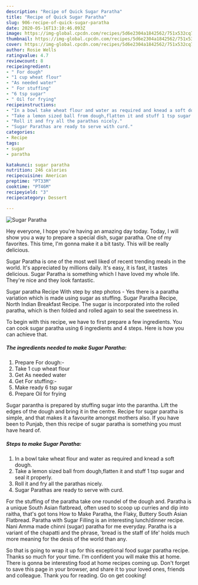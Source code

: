 ```yaml
---
description: "Recipe of Quick Sugar Paratha"
title: "Recipe of Quick Sugar Paratha"
slug: 906-recipe-of-quick-sugar-paratha
date: 2020-05-16T13:10:46.093Z
image: https://img-global.cpcdn.com/recipes/5d6e2304a1842562/751x532cq70/sugar-paratha-recipe-main-photo.jpg
thumbnail: https://img-global.cpcdn.com/recipes/5d6e2304a1842562/751x532cq70/sugar-paratha-recipe-main-photo.jpg
cover: https://img-global.cpcdn.com/recipes/5d6e2304a1842562/751x532cq70/sugar-paratha-recipe-main-photo.jpg
author: Rosie Wells
ratingvalue: 4.7
reviewcount: 8
recipeingredient:
- " For dough"
- "1 cup wheat flour"
- "As needed water"
- " For stuffing"
- "6 tsp sugar"
- " Oil for frying"
recipeinstructions:
- "In a bowl take wheat flour and water as required and knead a soft dough."
- "Take a lemon sized ball from dough,flatten it and stuff 1 tsp sugar and seal it properly."
- "Roll it and fry all the parathas nicely."
- "Sugar Parathas are ready to serve with curd."
categories:
- Recipe
tags:
- sugar
- paratha

katakunci: sugar paratha 
nutrition: 246 calories
recipecuisine: American
preptime: "PT33M"
cooktime: "PT46M"
recipeyield: "3"
recipecategory: Dessert

---
```



![Sugar Paratha](https://img-global.cpcdn.com/recipes/5d6e2304a1842562/751x532cq70/sugar-paratha-recipe-main-photo.jpg)

Hey everyone, I hope you're having an amazing day today. Today, I will show you a way to prepare a special dish, sugar paratha. One of my favorites. This time, I'm gonna make it a bit tasty. This will be really delicious.

Sugar Paratha is one of the most well liked of recent trending meals in the world. It's appreciated by millions daily. It's easy, it is fast, it tastes delicious. Sugar Paratha is something which I have loved my whole life. They're nice and they look fantastic.

Sugar paratha Recipe With step by step photos - Yes there is a paratha variation which is made using sugar as stuffing. Sugar Paratha Recipe, North Indian Breakfast Recipe. The sugar is incorporated into the rolled paratha, which is then folded and rolled again to seal the sweetness in.


To begin with this recipe, we have to first prepare a few ingredients. You can cook sugar paratha using 6 ingredients and 4 steps. Here is how you can achieve that.

<!--inarticleads1-->

##### The ingredients needed to make Sugar Paratha:

1. Prepare  For dough:-
1. Take 1 cup wheat flour
1. Get As needed water
1. Get  For stuffing:-
1. Make ready 6 tsp sugar
1. Prepare  Oil for frying


Sugar parantha is prepared by stuffing sugar into the parantha. Lift the edges of the dough and bring it in the centre. Recipe for sugar paratha is simple, and that makes it a favourite amongst mothers also. If you have been to Punjab, then this recipe of sugar paratha is something you must have heard of. 

<!--inarticleads2-->

##### Steps to make Sugar Paratha:

1. In a bowl take wheat flour and water as required and knead a soft dough.
1. Take a lemon sized ball from dough,flatten it and stuff 1 tsp sugar and seal it properly.
1. Roll it and fry all the parathas nicely.
1. Sugar Parathas are ready to serve with curd.


For the stuffing of the paratha take one roundel of the dough and. Paratha is a unique South Asian flatbread, often used to scoop up curries and dip into raitha, that&#39;s got tons How to Make Paratha, the Flaky, Buttery South Asian Flatbread. Paratha with Sugar Filling is an interesting lunch/dinner recipe. Nani Amma made chinni (sugar) paratha for me everyday. Paratha is a variant of the chapatti and the phrase, &#39;bread is the staff of life&#39; holds much more meaning for the desis of the world than any. 

So that is going to wrap it up for this exceptional food sugar paratha recipe. Thanks so much for your time. I'm confident you will make this at home. There is gonna be interesting food at home recipes coming up. Don't forget to save this page in your browser, and share it to your loved ones, friends and colleague. Thank you for reading. Go on get cooking!
